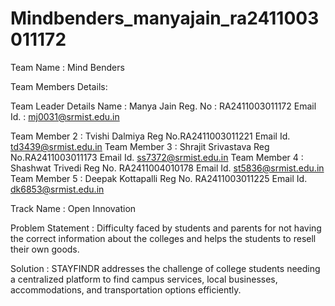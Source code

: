# Mindbenders_manyajain_ra2411003011172
Team Name : Mind Benders

Team Members Details:

Team Leader Details 
Name : Manya Jain
Reg. No : RA2411003011172
Email Id. : mj0031@srmist.edu.in


Team Member 2 : Tvishi Dalmiya 
Reg No.RA2411003011221
Email Id. td3439@srmist.edu.in
Team Member 3 : Shrajit Srivastava
Reg No.RA2411003011173
Email Id. ss7372@srmist.edu.in
Team Member 4 : Shashwat Trivedi
Reg No. RA2411004010178
Email Id. st5836@srmist.edu.in
Team Member 5 : Deepak Kottapalli
Reg No. RA2411003011225
Email Id. dk6853@srmist.edu.in


Track Name : Open Innovation


Problem Statement : Difficulty faced by students and parents for not having the correct information about the colleges                     and helps the students to resell their own goods.

Solution : STAYFINDR addresses the challenge of college students needing a centralized platform to find campus services,            local businesses, accommodations, and transportation options efficiently.
